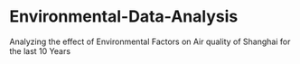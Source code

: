 # Environmental-Data-Analysis
Analyzing the effect of Environmental Factors on Air quality of Shanghai for the last 10 Years
